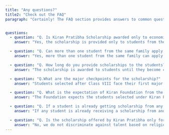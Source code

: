 ```yaml
---
title: "Any questions?"
title2: "Check out the FAQ"
paragraph: "Certainly! The FAQ section provides answers to common questions. It covers a variety of topics and aims to address user queries efficiently."


questions:
  - question: "Q. Is Kiran Pratibha Scholarship awarded only to economically challenged students?"
    answer: "Yes, the scholarship is provided only to students from the Economically Weaker Section of society. Financially able students can contact us for counseling and mentoring"

  - question: "Q. Can more than one student from the same family apply for Kiran Pratibha Scholarship?"
    answer: "Yes, more than one student from the same family can apply for the scholarship. Each application will be considered individually based on eligibility and merit"

  - question: "Q. How long do you provide scholarships to the students?"
    answer: "The scholarship is awarded to students until they become capable and start earning, provided they continue to work hard and make significant progress toward their goals. Progress is evaluated on a regular basis, and students are given warnings if their performance declines. If a student’s performance continues to decline despite warnings, the scholarship may be discontinued"

  - question: "Q.What are the major checkpoints for the scholarship?"
    answer: "Students selected after Class VIII face their first major checkpoint at the Class X results, followed by the second major checkpoint at the Class XII results. After that, performance is evaluated every year."

  - question: "Q. What is the expectation of Kiran Foundation from the students selected in Kiran Pratibha ?"
    answer: "The Foundation expects the students selected under Kiran Pratibha to use their potential to the fullest, make full use of their talents, and utilize their formative years to become the best they can be. We nurture our Pratibha students to become role models for others to follow. We expect that our students will not only fulfill their own dreams but also work compassionately to bring positive change to the society around them . "

  - question: "Q. If a student is already getting scholarship from any other source, can that also be apply here?"
    answer: "If any student is already receiving a scholarship from another source, they can still apply here, but they must notify us about the other scholarship. Failure to inform us about any other scholarships may result in the discontinuation of the Kiran Pratibha scholarship ."

  - question: "Q. Is the scholarship offered by Kiran Pratibha only for Jain students?"
    answer: "No, we do not discriminate against talent based on religion. That said, we strongly believe in the concept of non-violence and encourage our students to follow a lifestyle based on the principles of non-violence ."
---
```

